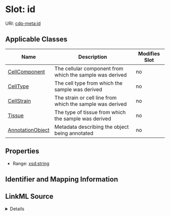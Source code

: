 

# Slot: id

URI: [cdp-meta:id](metadataid)



<!-- no inheritance hierarchy -->





## Applicable Classes

| Name | Description | Modifies Slot |
| --- | --- | --- |
| [CellComponent](CellComponent.md) | The cellular component from which the sample was derived |  no  |
| [CellType](CellType.md) | The cell type from which the sample was derived |  no  |
| [CellStrain](CellStrain.md) | The strain or cell line from which the sample was derived |  no  |
| [Tissue](Tissue.md) | The type of tissue from which the sample was derived |  no  |
| [AnnotationObject](AnnotationObject.md) | Metadata describing the object being annotated |  no  |







## Properties

* Range: [xsd:string](http://www.w3.org/2001/XMLSchema#string)





## Identifier and Mapping Information








## LinkML Source

<details>
```yaml
name: id
alias: id
domain_of:
- Tissue
- CellType
- CellStrain
- CellComponent
- AnnotationObject
range: string

```
</details>